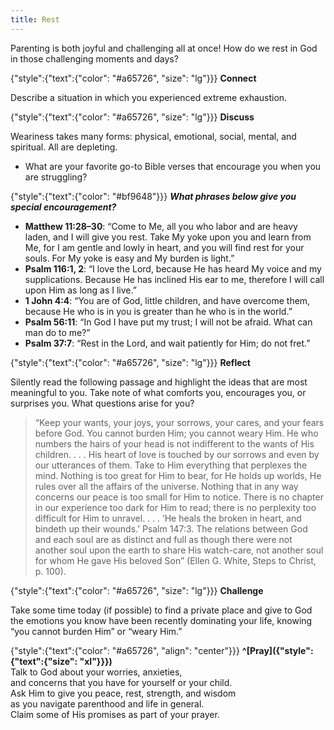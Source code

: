 ```yaml
---
title: Rest
---
```


Parenting is both joyful and challenging all at once! How do we rest in God in those challenging moments and days?

{"style":{"text":{"color": "#a65726", "size": "lg"}}}
**Connect**

Describe a situation in which you experienced extreme exhaustion.

{"style":{"text":{"color": "#a65726", "size": "lg"}}}
**Discuss**

Weariness takes many forms: physical, emotional, social, mental, and spiritual. All are depleting.

- What are your favorite go-to Bible verses that encourage you when you are struggling?

{"style":{"text":{"color": "#bf9648"}}}
_**What phrases below give you special encouragement?**_

- **Matthew 11:28–30**: “Come to Me, all you who labor and are heavy laden, and I will give you rest. Take My yoke upon you and learn from Me, for I am gentle and lowly in heart, and you will find rest for your souls. For My yoke is easy and My burden is light.”
- **Psalm 116:1, 2**: “I love the Lord, because He has heard My voice and my supplications. Because He has inclined His ear to me, therefore I will call upon Him as long as I live.”
- **1 John 4:4**: “You are of God, little children, and have overcome them, because He who is in you is greater than he who is in the world.”
- **Psalm 56:11**: “In God I have put my trust; I will not be afraid. What can man do to me?”
- **Psalm 37:7**: “Rest in the Lord, and wait patiently for Him; do not fret.”

{"style":{"text":{"color": "#a65726", "size": "lg"}}}
**Reflect**

Silently read the following passage and highlight the ideas that are most meaningful to you. Take note of what comforts you, encourages you, or surprises you. What questions arise for you?

> “Keep your wants, your joys, your sorrows, your cares, and your fears before God. You cannot burden Him; you cannot weary Him. He who numbers the hairs of your head is not indifferent to the wants of His children. . . . His heart of love is touched by our sorrows and even by our utterances of them. Take to Him everything that perplexes the mind. Nothing is too great for Him to bear, for He holds up worlds, He rules over all the affairs of the universe. Nothing that in any way concerns our peace is too small for Him to notice. There is no chapter in our experience too dark for Him to read; there is no perplexity too difficult for Him to unravel. . . . ‘He heals the broken in heart, and bindeth up their wounds.’ Psalm 147:3. The relations between God and each soul are as distinct and full as though there were not another soul upon the earth to share His watch-care, not another soul for whom He gave His beloved Son” (Ellen G. White, Steps to Christ, p. 100).

{"style":{"text":{"color": "#a65726", "size": "lg"}}}
**Challenge**

Take some time today (if possible) to find a private place and give to God the emotions you know have been recently dominating your life, knowing “you cannot burden Him” or “weary Him.”

{"style":{"text":{"color": "#a65726", "align": "center"}}}
**^[Pray]({"style":{"text":{"size": "xl"}}})**\
Talk to God about your worries, anxieties,\
and concerns that you have for yourself or your child.\
Ask Him to give you peace, rest, strength, and wisdom\
as you navigate parenthood and life in general.\
Claim some of His promises as part of your prayer.